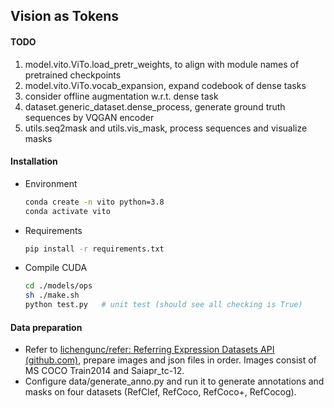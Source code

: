 ## Vision as Tokens

#### TODO

1. model.vito.ViTo.load_pretr_weights, to align with module names of pretrained checkpoints
2. model.vito.ViTo.vocab_expansion, expand codebook of dense tasks
3. consider offline augmentation w.r.t. dense task
4. dataset.generic_dataset.dense_process, generate ground truth sequences by VQGAN encoder
5. utils.seq2mask and utils.vis_mask, process sequences and visualize masks

#### Installation

- Environment

  ```bash
  conda create -n vito python=3.8
  conda activate vito
  ```

- Requirements

  ```bash
  pip install -r requirements.txt
  ```

- Compile CUDA

  ```bash
  cd ./models/ops
  sh ./make.sh
  python test.py   # unit test (should see all checking is True)
  ```

#### Data preparation

- Refer to [lichengunc/refer: Referring Expression Datasets API (github.com)](https://github.com/lichengunc/refer), prepare images and json files in order. Images consist of MS COCO Train2014 and Saiapr_tc-12.
- Configure data/generate_anno.py and run it to generate annotations and masks on four datasets (RefClef, RefCoco, RefCoco+, RefCocog).
